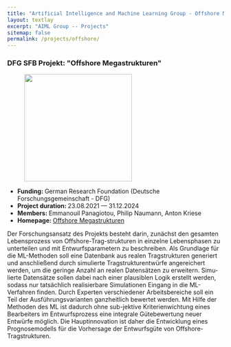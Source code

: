 ```yaml
---
title: "Artificial Intelligence and Machine Learning Group - Offshore Megastrukturen project"
layout: textlay
excerpt: "AIML Group -- Projects"
sitemap: false
permalink: /projects/offshore/
---
```


### DFG SFB Projekt: "Offshore Megastrukturen"
<div>
<figure class="fourth">
  <img src="{{ site.url }}{{ site.baseurl }}/images/logopic/logo-dfg.jpg" style="width: 250px">  
</figure>
</div>

- <b>Funding: </b> German Research Foundation (Deutsche Forschungsgemeinschaft - DFG)
- <b>Project duration: </b> 23.08.2021 — 31.12.2024
- <b>Members: </b> Emmanouil Panagiotou, Philip Naumann, Anton Kriese
- <b>Homepage: </b> <a href="https://www.sfb1463.uni-hannover.de/">Offshore Megastrukturen</a>

Der Forschungsansatz des Projekts besteht darin, zunächst den gesamten Lebensprozess von Offshore-Trag-strukturen in einzelne Lebensphasen zu unterteilen und mit Entwurfsparametern zu beschreiben. Als Grundlage für die ML-Methoden soll eine Datenbank aus realen Tragstrukturen generiert und anschließend durch simulierte Tragstrukturentwürfe angereichert werden, um die geringe Anzahl an realen Datensätzen zu erweitern. Simu-lierte Datensätze sollen dabei nach einer plausiblen Logik erstellt werden, sodass nur tatsächlich realisierbare Simulationen Eingang in die ML-Verfahren finden. Durch Experten verschiedener Arbeitsbereiche soll ein Teil der Ausführungsvarianten ganzheitlich bewertet werden. Mit Hilfe der Methoden des ML ist dadurch ohne sub-jektive Kriterienwichtung eines Bearbeiters im Entwurfsprozess eine integrale Gütebewertung neuer Entwürfe möglich. Die Hauptinnovation ist daher die Entwicklung eines Prognosemodells für die Vorhersage der Entwurfsgüte von Offshore-Tragstrukturen.
